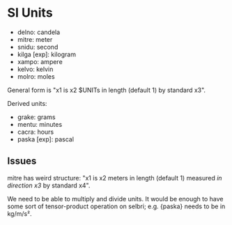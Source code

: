# SI Units

* delno: candela
* mitre: meter
* snidu: second
* kilga [exp]: kilogram
* xampo: ampere
* kelvo: kelvin
* molro: moles

General form is "x1 is x2 $UNITs in length (default 1) by standard x3".

Derived units:

* grake: grams
* mentu: minutes
* cacra: hours
* paska [exp]: pascal

## Issues

mitre has weird structure: "x1 is x2 meters in length (default 1) measured *in
direction x3* by standard x4".

We need to be able to multiply and divide units. It would be enough to have
some sort of tensor-product operation on selbri; e.g. {paska} needs to be in
kg/m/s².
